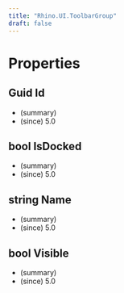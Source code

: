 ```yaml
---
title: "Rhino.UI.ToolbarGroup"
draft: false
---
```


# Properties
## Guid Id
- (summary) 
- (since) 5.0
## bool IsDocked
- (summary) 
- (since) 5.0
## string Name
- (summary) 
- (since) 5.0
## bool Visible
- (summary) 
- (since) 5.0
